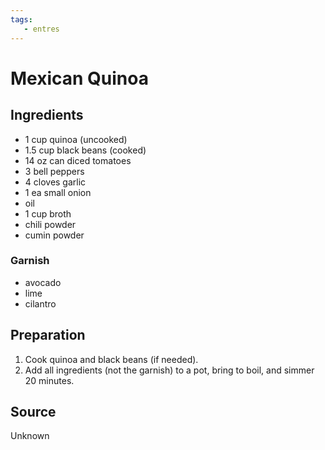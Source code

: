 ```yaml
---
tags:
   - entres
---
```

# Mexican Quinoa

## Ingredients

- 1 cup quinoa (uncooked)
- 1.5 cup black beans (cooked)
- 14 oz can diced tomatoes
- 3 bell peppers
- 4 cloves garlic
- 1 ea small onion
- oil
- 1 cup broth
- chili powder
- cumin powder

### Garnish

- avocado
- lime
- cilantro

## Preparation

1. Cook quinoa and black beans (if needed).
1. Add all ingredients (not the garnish) to a pot, bring to boil, and simmer 20 minutes. 

## Source

Unknown
